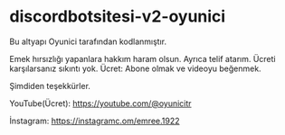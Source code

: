 # discordbotsitesi-v2-oyunici

Bu altyapı Oyunici tarafından kodlanmıştır.

Emek hırsızlığı yapanlara hakkım haram olsun. Ayrıca telif atarım. Ücreti karşılarsanız sıkıntı yok. Ücret: Abone olmak ve videoyu beğenmek.

Şimdiden teşekkürler.

YouTube(Ücret): https://youtube.com/@oyunicitr

İnstagram: https://instagramc.om/emree.1922

